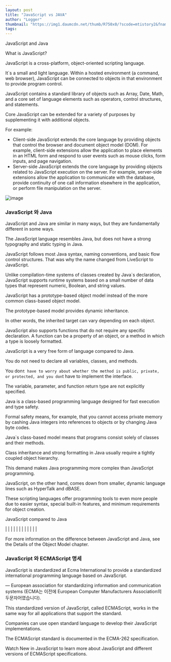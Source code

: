 ```yaml
---
layout: post
title: "JavaScript vs JAVA"
author: "Logger"
thumbnail: "https://img1.daumcdn.net/thumb/R750x0/?scode=mtistory2&fname=https%3A%2F%2Ft1.daumcdn.net%2Fcfile%2Ftistory%2F2508083D575A32D90B"
tags: 
---
```



JavaScript and Java

What is JavaScript?

JavaScript is a cross-platform, object-oriented scripting language.

It`s a small and light language. Within a hosted environment (a command, web browser), JavaScript can be connected to objects in that environment to provide program control.

JavaScript contains a standard library of objects such as Array, Date, Math, and a core set of language elements such as operators, control structures, and statements.

Core JavaScript can be extended for a variety of purposes by supplementing it with additional objects.

For example:

- Client-side JavaScript extends the core language by providing objects that control the browser and document object model (DOM). For example, client-side extensions allow the application to place elements in an HTML form and respond to user events such as mouse clicks, form inputs, and page navigation.
- Server-side JavaScript extends the core language by providing objects related to JavaScript execution on the server. For example, server-side extensions allow the application to communicate with the database, provide continuity of one call information elsewhere in the application, or perform file manipulation on the server.

![image](https://t1.daumcdn.net/cfile/tistory/2508083D575A32D90B)

### JavaScript 와 Java

JavaScript and Java are similar in many ways, but they are fundamentally different in some ways.

The JavaScript language resembles Java, but does not have a strong typography and static typing in Java.

JavaScript follows most Java syntax, naming conventions, and basic flow control structures. That was why the name changed from LiveScript to JavaScript.

Unlike compilation-time systems of classes created by Java`s declaration, JavaScript supports runtime systems based on a small number of data types that represent numeric, Boolean, and string values.

JavaScript has a prototype-based object model instead of the more common class-based object model.

The prototype-based model provides dynamic inheritance.

In other words, the inherited target can vary depending on each object.

JavaScript also supports functions that do not require any specific declaration. A function can be a property of an object, or a method in which a type is loosely formatted.

JavaScript is a very free form of language compared to Java.

You do not need to declare all variables, classes, and methods.

You don`t have to worry about whether the method is public, private, or protected, and you don`t have to implement the interface.

The variable, parameter, and function return type are not explicitly specified.

Java is a class-based programming language designed for fast execution and type safety.

Formal safety means, for example, that you cannot access private memory by cashing Java integers into references to objects or by changing Java byte codes.

Java`s class-based model means that programs consist solely of classes and their methods.

Class inheritance and strong formatting in Java usually require a tightly coupled object hierarchy.

This demand makes Java programming more complex than JavaScript programming.

JavaScript, on the other hand, comes down from smaller, dynamic language lines such as HyperTalk and dBASE.

These scripting languages offer programming tools to even more people due to easier syntax, special built-in features, and minimum requirements for object creation.

JavaScript compared to Java

| |
| |
| |
| |
| |
| |

For more information on the difference between JavaScript and Java, see the Details of the Object Model chapter.

### JavaScript 와 ECMAScript 명세

JavaScript is standardized at Ecma International to provide a standardized international programming language based on JavaScript.

— European association for standardizing information and communication systems (ECMA는 이전에 European Computer Manufacturers Association의 두문자어였습니다).

This standardized version of JavaScript, called ECMAScript, works in the same way for all applications that support the standard.

Companies can use open standard language to develop their JavaScript implementations.

The ECMAScript standard is documented in the ECMA-262 specification.

Watch New in JavaScript to learn more about JavaScript and different versions of ECMAScript specifications.